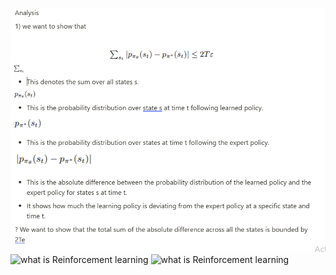 ![what is Reinforcement learning](/hw1/cs285/Images/one.PNG "Optional title attribute")
![what is Reinforcement learning](/Images/part2.PNG "Optional title attribute")
![what is Reinforcement learning](/Images/part22.PNG "Optional title attribute")

